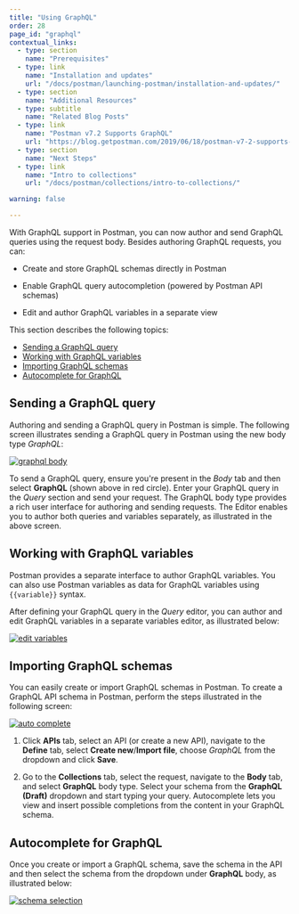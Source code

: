 ```yaml
---
title: "Using GraphQL"
order: 28
page_id: "graphql"
contextual_links:
  - type: section
    name: "Prerequisites"
  - type: link
    name: "Installation and updates"
    url: "/docs/postman/launching-postman/installation-and-updates/"
  - type: section
    name: "Additional Resources"
  - type: subtitle
    name: "Related Blog Posts"
  - type: link
    name: "Postman v7.2 Supports GraphQL"
    url: "https://blog.getpostman.com/2019/06/18/postman-v7-2-supports-graphql/?_ga=2.224667868.754547870.1571851340-1454169035.1570491567"
  - type: section
    name: "Next Steps"
  - type: link
    name: "Intro to collections"
    url: "/docs/postman/collections/intro-to-collections/"

warning: false

---
```


With GraphQL support in Postman, you can now author and send GraphQL queries using the request body. Besides authoring GraphQL requests, you can:

* Create and store GraphQL schemas directly in Postman

* Enable GraphQL query autocompletion (powered by Postman API schemas)

* Edit and author GraphQL variables in a separate view

This section describes the following topics:

* [Sending a GraphQL query](#sending-a-graphql-query)
* [Working with GraphQL variables](#working-with-graphql-variables)
* [Importing GraphQL schemas](#importing-graphql-schemas)
* [Autocomplete for GraphQL](#autocomplete-for-graphql)

## Sending a GraphQL query

Authoring and sending a GraphQL query in Postman is simple. The following screen illustrates sending a GraphQL query in Postman using the new body type *GraphQL*:

[![graphql body](https://assets.postman.com/postman-docs/GraphQL-Body.png)](https://assets.postman.com/postman-docs/GraphQL-Body.png)

To send a GraphQL query, ensure you're present in the *Body* tab and then select **GraphQL** (shown above in red circle). Enter your GraphQL query in the *Query* section and send your request. The GraphQL body type provides a rich user interface for authoring and sending requests. The Editor enables you to author both queries and variables separately, as illustrated in the above screen.

## Working with GraphQL variables

Postman provides a separate interface to author GraphQL variables. You can also use Postman variables as data for GraphQL variables using `{{variable}}` syntax.

After defining your GraphQL query in the *Query* editor, you can author and edit GraphQL variables in a separate variables editor, as illustrated below:

[![edit variables](https://assets.postman.com/postman-docs/GraphQL-Body-Variables.png)](https://assets.postman.com/postman-docs/GraphQL-Body-Variables.png)

## Importing GraphQL schemas

You can easily create or import GraphQL schemas in Postman. To create a GraphQL API schema in Postman, perform the steps illustrated in the following screen:

[![auto complete](https://assets.postman.com/postman-docs/GraphQL-Auto1.gif)](https://assets.postman.com/postman-docs/GraphQL-Auto1.gif)

1. Click **APIs** tab, select an API (or create a new API), navigate to the **Define** tab, select **Create new**/**Import file**, choose *GraphQL* from the dropdown and click **Save**.  

1. Go to the **Collections** tab, select the request, navigate to the **Body** tab, and select **GraphQL** body type. Select your schema from the **GraphQL (Draft)** dropdown and start typing your query. Autocomplete lets you view and insert possible completions from the content in your GraphQL schema.

## Autocomplete for GraphQL

Once you create or import a GraphQL schema, save the schema in the API and then select the schema from the dropdown under **GraphQL** body, as illustrated below:

[![schema selection](https://assets.postman.com/postman-docs/GraphQL-Body-Schema.png)](https://assets.postman.com/postman-docs/GraphQL-Body-Schema.png)
